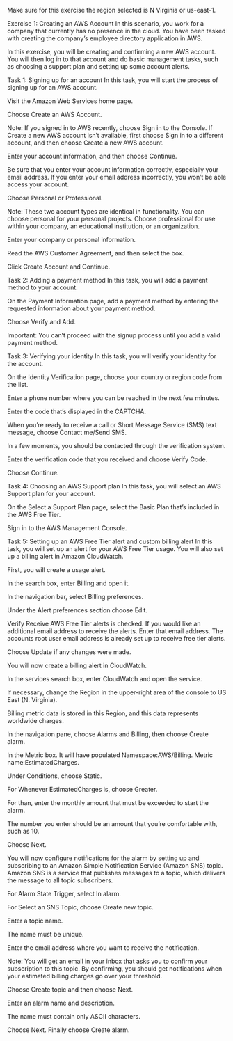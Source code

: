 Make sure for this exercise the region selected is N Virginia or us-east-1.

Exercise 1: Creating an AWS Account
In this scenario, you work for a company that currently has no presence in the cloud. You have been tasked with creating the company’s employee directory application in AWS.

In this exercise, you will be creating and confirming a new AWS account. You will then log in to that account and do basic management tasks, such as choosing a support plan and setting up some account alerts.

Task 1: Signing up for an account
In this task, you will start the process of signing up for an AWS account.

Visit the Amazon Web Services home page.

Choose Create an AWS Account.

Note: If you signed in to AWS recently, choose Sign in to the Console. If Create a new AWS account isn’t available, first choose Sign in to a different account, and then choose Create a new AWS account.

Enter your account information, and then choose Continue.

Be sure that you enter your account information correctly, especially your email address. If you enter your email address incorrectly, you won’t be able access your account.

Choose Personal or Professional.

Note: These two account types are identical in functionality. You can choose personal for your personal projects. Choose professional for use within your company, an educational institution, or an organization.

Enter your company or personal information.

Read the AWS Customer Agreement, and then select the box.

Click Create Account and Continue.

Task 2: Adding a payment method
In this task, you will add a payment method to your account.

On the Payment Information page, add a payment method by entering the requested information about your payment method.

Choose Verify and Add.

Important: You can’t proceed with the signup process until you add a valid payment method.

Task 3: Verifying your identity
In this task, you will verify your identity for the account.

On the Identity Verification page, choose your country or region code from the list.

Enter a phone number where you can be reached in the next few minutes.

Enter the code that’s displayed in the CAPTCHA.

When you’re ready to receive a call or Short Message Service (SMS) text message, choose Contact me/Send SMS.

In a few moments, you should be contacted through the verification system.

Enter the verification code that you received and choose Verify Code.

Choose Continue.

Task 4: Choosing an AWS Support plan
In this task, you will select an AWS Support plan for your account.

On the Select a Support Plan page, select the Basic Plan that’s included in the AWS Free Tier.

Sign in to the AWS Management Console.

Task 5: Setting up an AWS Free Tier alert and custom billing alert
In this task, you will set up an alert for your AWS Free Tier usage. You will also set up a billing alert in Amazon CloudWatch.

First, you will create a usage alert.

In the search box, enter Billing and open it.

In the navigation bar, select Billing preferences.

Under the Alert preferences section choose Edit.

Verify Receive AWS Free Tier alerts is checked. If you would like an additional email address to receive the alerts. Enter that email address. The accounts root user email address is already set up to receive free tier alerts.

Choose Update if any changes were made.

You will now create a billing alert in CloudWatch.

In the services search box, enter CloudWatch and open the service.

If necessary, change the Region in the upper-right area of the console to US East (N. Virginia).

Billing metric data is stored in this Region, and this data represents worldwide charges.

In the navigation pane, choose Alarms and Billing, then choose Create alarm.

In the Metric box. It will have populated Namespace:AWS/Billing. Metric name:EstimatedCharges.

Under Conditions, choose Static.

For Whenever EstimatedCharges is, choose Greater.

For than, enter the monthly amount that must be exceeded to start the alarm.

The number you enter should be an amount that you’re comfortable with, such as 10.

Choose Next.

You will now configure notifications for the alarm by setting up and subscribing to an Amazon Simple Notification Service (Amazon SNS) topic. Amazon SNS is a service that publishes messages to a topic, which delivers the message to all topic subscribers.

For Alarm State Trigger, select In alarm.

For Select an SNS Topic, choose Create new topic.

Enter a topic name.

The name must be unique.

Enter the email address where you want to receive the notification.

Note: You will get an email in your inbox that asks you to confirm your subscription to this topic. By confirming, you should get notifications when your estimated billing charges go over your threshold.

Choose Create topic and then choose Next.

Enter an alarm name and description.

The name must contain only ASCII characters.

Choose Next. Finally choose Create alarm.
